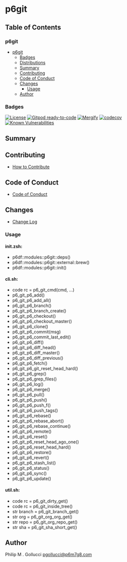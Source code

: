 # p6git

## Table of Contents


### p6git
- [p6git](#p6git)
  - [Badges](#badges)
  - [Distributions](#distributions)
  - [Summary](#summary)
  - [Contributing](#contributing)
  - [Code of Conduct](#code-of-conduct)
  - [Changes](#changes)
    - [Usage](#usage)
  - [Author](#author)

### Badges

[![License](https://img.shields.io/badge/License-Apache%202.0-yellowgreen.svg)](https://opensource.org/licenses/Apache-2.0)
[![Gitpod ready-to-code](https://img.shields.io/badge/Gitpod-ready--to--code-blue?logo=gitpod)](https://gitpod.io/#https://github.com/p6m7g8/p6git)
[![Mergify](https://img.shields.io/endpoint.svg?url=https://gh.mergify.io/badges/p6m7g8/p6git/&style=flat)](https://mergify.io)
[![codecov](https://codecov.io/gh/p6m7g8/p6git/branch/master/graph/badge.svg?token=14Yj1fZbew)](https://codecov.io/gh/p6m7g8/p6git)
[![Known Vulnerabilities](https://snyk.io/test/github/p6m7g8/p6git/badge.svg?targetFile=package.json)](https://snyk.io/test/github/p6m7g8/p6git?targetFile=package.json)

## Summary

## Contributing

- [How to Contribute](CONTRIBUTING.md)

## Code of Conduct

- [Code of Conduct](CODE_OF_CONDUCT.md)

## Changes

- [Change Log](CHANGELOG.md)

### Usage

#### init.zsh:

- p6df::modules::p6git::deps()
- p6df::modules::p6git::external::brew()
- p6df::modules::p6git::init()

#### cli.sh:

- code rc = p6_git_cmd(cmd, ...)
- p6_git_p6_add()
- p6_git_p6_add_all()
- p6_git_p6_branch()
- p6_git_p6_branch_create()
- p6_git_p6_checkout()
- p6_git_p6_checkout_master()
- p6_git_p6_clone()
- p6_git_p6_commit(msg)
- p6_git_p6_commit_last_edit()
- p6_git_p6_diff()
- p6_git_p6_diff_head()
- p6_git_p6_diff_master()
- p6_git_p6_diff_previous()
- p6_git_p6_fetch()
- p6_git_p6_git_reset_head_hard()
- p6_git_p6_grep()
- p6_git_p6_grep_files()
- p6_git_p6_log()
- p6_git_p6_merge()
- p6_git_p6_pull()
- p6_git_p6_push()
- p6_git_p6_push_f()
- p6_git_p6_push_tags()
- p6_git_p6_rebase()
- p6_git_p6_rebase_abort()
- p6_git_p6_rebase_continue()
- p6_git_p6_remote()
- p6_git_p6_reset()
- p6_git_p6_reset_head_ago_one()
- p6_git_p6_reset_head_hard()
- p6_git_p6_restore()
- p6_git_p6_revert()
- p6_git_p6_stash_list()
- p6_git_p6_status()
- p6_git_p6_sync()
- p6_git_p6_update()

#### util.sh:

- code rc = p6_git_dirty_get()
- code rc = p6_git_inside_tree()
- str branch = p6_git_branch_get()
- str org = p6_git_org_org_get()
- str repo = p6_git_org_repo_get()
- str sha = p6_git_sha_short_get()


## Author

Philip M . Gollucci <pgollucci@p6m7g8.com>
